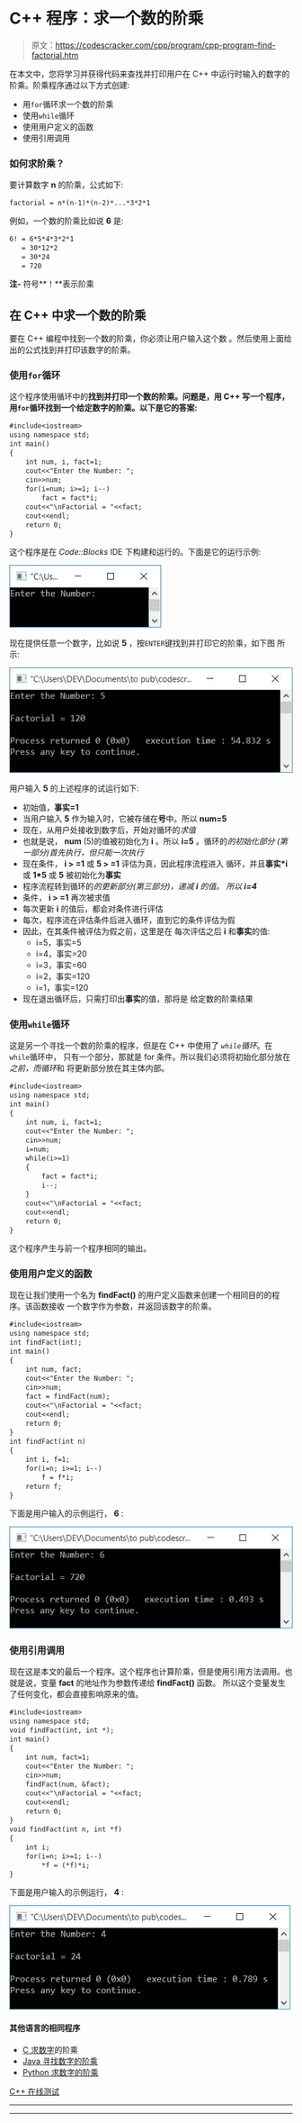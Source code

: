 # C++ 程序：求一个数的阶乘

> 原文：<https://codescracker.com/cpp/program/cpp-program-find-factorial.htm>

在本文中，您将学习并获得代码来查找并打印用户在 C++ 中运行时输入的数字的阶乘。阶乘程序通过以下方式创建:

*   用`for`循环求一个数的阶乘
*   使用`while`循环
*   使用用户定义的函数
*   使用引用调用

### 如何求阶乘？

要计算数字 **n** 的阶乘，公式如下:

```
factorial = n*(n-1)*(n-2)*...*3*2*1
```

例如，一个数的阶乘比如说 **6** 是:

```
6! = 6*5*4*3*2*1
   = 30*12*2
   = 30*24
   = 720
```

**注-** 符号**！**表示阶乘

## 在 C++ 中求一个数的阶乘

要在 C++ 编程中找到一个数的阶乘，你必须让用户输入这个数 。然后使用上面给出的公式找到并打印该数字的阶乘。

### 使用`for`循环

这个程序使用循环中的**找到并打印一个数的阶乘。问题是，**用 C++ 写一个程序，用`for`循环**找到一个给定数字的阶乘。以下是它的答案:**

```
#include<iostream>
using namespace std;
int main()
{
    int num, i, fact=1;
    cout<<"Enter the Number: ";
    cin>>num;
    for(i=num; i>=1; i--)
        fact = fact*i;
    cout<<"\nFactorial = "<<fact;
    cout<<endl;
    return 0;
}
```

这个程序是在 *Code::Blocks* IDE 下构建和运行的。下面是它的运行示例:

![C++ program find factorial of number](img/4b3ab0344dea6ed40ee358f207bec376.png)

现在提供任意一个数字，比如说 **5** ，按`ENTER`键找到并打印它的阶乘，如下图 所示:

![find factorial of number c++](img/2b1001226f43cf714c4e6b6ac19a15a7.png)

用户输入 **5** 的上述程序的试运行如下:

*   初始值，**事实=1**
*   当用户输入 **5** 作为输入时，它被存储在**号**中。所以 **num=5**
*   现在，从用户处接收到数字后，开始对循环的*求值*
*   也就是说， **num** (5)的值被初始化为 **i** 。所以 **i=5** 。循环的*的初始化部分 (第一部分)首先执行，但只能一次执行*
*   现在条件， **i > =1** 或 **5 > =1** 评估为真，因此程序流程进入 循环，并且**事实*i** 或 **1*5** 或 **5** 被初始化为**事实**
*   程序流程转到循环的*的更新部分(第三部分)，递减 **i** 的值。 所以 **i=4***
*   条件， **i > =1** 再次被求值
*   每次更新 **i** 的值后，都会对条件进行评估
*   每次，程序流在评估条件后进入循环，直到它的条件评估为假
*   因此，在其条件被评估为假之前，这里是在 每次评估之后 **i** 和**事实**的值:
    *   i=5，事实=5
    *   i=4，事实=20
    *   i=3，事实=60
    *   i=2，事实=120
    *   i=1，事实=120
*   现在退出循环后，只需打印出**事实**的值，那将是 给定数的阶乘结果

### 使用`while`循环

这是另一个寻找一个数的阶乘的程序，但是在 C++ 中使用了 *`while`循环*。在`while`循环中， 只有一个部分，那就是 for 条件。所以我们必须将初始化部分放在*之前，而循环*和 将更新部分放在其主体内部。

```
#include<iostream>
using namespace std;
int main()
{
    int num, i, fact=1;
    cout<<"Enter the Number: ";
    cin>>num;
    i=num;
    while(i>=1)
    {
        fact = fact*i;
        i--;
    }
    cout<<"\nFactorial = "<<fact;
    cout<<endl;
    return 0;
}
```

这个程序产生与前一个程序相同的输出。

### 使用用户定义的函数

现在让我们使用一个名为 **findFact()** 的用户定义函数来创建一个相同目的的程序。该函数接收 一个数字作为参数，并返回该数字的阶乘。

```
#include<iostream>
using namespace std;
int findFact(int);
int main()
{
    int num, fact;
    cout<<"Enter the Number: ";
    cin>>num;
    fact = findFact(num);
    cout<<"\nFactorial = "<<fact;
    cout<<endl;
    return 0;
}
int findFact(int n)
{
    int i, f=1;
    for(i=n; i>=1; i--)
        f = f*i;
    return f;
}
```

下面是用户输入的示例运行， **6** :

![find factorial using function c++](img/f2878f6643d8f8575b070f327cc4e74e.png)

### 使用引用调用

现在这是本文的最后一个程序。这个程序也计算阶乘，但是使用引用方法调用。也就是说，变量 **fact** 的地址作为参数传递给 **findFact()** 函数。 所以这个变量发生了任何变化，都会直接影响原来的值。

```
#include<iostream>
using namespace std;
void findFact(int, int *);
int main()
{
    int num, fact=1;
    cout<<"Enter the Number: ";
    cin>>num;
    findFact(num, &fact);
    cout<<"\nFactorial = "<<fact;
    cout<<endl;
    return 0;
}
void findFact(int n, int *f)
{
    int i;
    for(i=n; i>=1; i--)
        *f = (*f)*i;
}
```

下面是用户输入的示例运行， **4** :

![find factorial using call by reference c++](img/e17c0ce53a9362adc4331ccfb883e304.png)

#### 其他语言的相同程序

*   [C 求数字](/c/program/c-program-find-factorial.htm)的阶乘
*   [Java 寻找数字的阶乘](/java/program/java-program-find-factorial.htm)
*   [Python 求数字的阶乘](/python/program/python-program-find-factorial-of-number.htm)

[C++ 在线测试](/exam/showtest.php?subid=3)

* * *

* * *